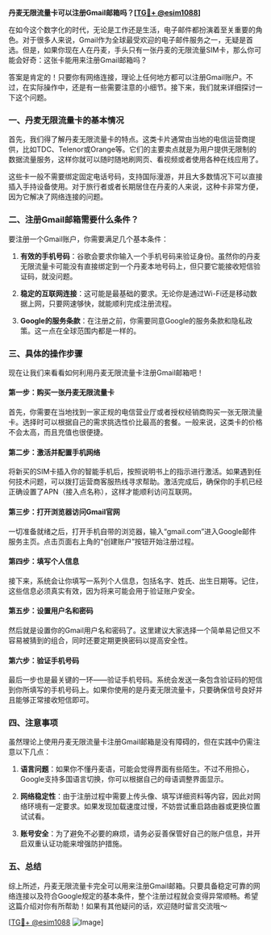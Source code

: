 **丹麦无限流量卡可以注册Gmail邮箱吗？[[TG💪+ @esim1088](https://t.me/s/esim1088)]**

在如今这个数字化的时代，无论是工作还是生活，电子邮件都扮演着至关重要的角色。对于很多人来说，Gmail作为全球最受欢迎的电子邮件服务之一，无疑是首选。但是，如果你现在人在丹麦，手头只有一张丹麦的无限流量SIM卡，那么你可能会好奇：这张卡能用来注册Gmail邮箱吗？

答案是肯定的！只要你有网络连接，理论上任何地方都可以注册Gmail账户。不过，在实际操作中，还是有一些需要注意的小细节。接下来，我们就来详细探讨一下这个问题。

### 一、丹麦无限流量卡的基本情况

首先，我们得了解丹麦无限流量卡的特点。这类卡片通常由当地的电信运营商提供，比如TDC、Telenor或Orange等。它们的主要卖点就是为用户提供无限制的数据流量服务，这样你就可以随时随地刷网页、看视频或者使用各种在线应用了。

这些卡一般不需要绑定固定电话号码，支持国际漫游，并且大多数情况下可以直接插入手持设备使用。对于旅行者或者长期居住在丹麦的人来说，这种卡非常方便，因为它解决了网络连接的问题。

### 二、注册Gmail邮箱需要什么条件？

要注册一个Gmail账户，你需要满足几个基本条件：

1. **有效的手机号码**：谷歌会要求你输入一个手机号码来验证身份。虽然你的丹麦无限流量卡可能没有直接绑定到一个丹麦本地号码上，但只要它能接收短信验证码，就没问题。
   
2. **稳定的互联网连接**：这可能是最基础的要求。无论你是通过Wi-Fi还是移动数据上网，只要网速够快，就能顺利完成注册流程。

3. **Google的服务条款**：在注册之前，你需要同意Google的服务条款和隐私政策。这一点在全球范围内都是一样的。

### 三、具体的操作步骤

现在让我们来看看如何利用丹麦无限流量卡注册Gmail邮箱吧！

#### 第一步：购买一张丹麦无限流量卡

首先，你需要在当地找到一家正规的电信营业厅或者授权经销商购买一张无限流量卡。选择时可以根据自己的需求挑选性价比最高的套餐。一般来说，这类卡的价格不会太高，而且充值也很便捷。

#### 第二步：激活并配置手机网络

将新买的SIM卡插入你的智能手机后，按照说明书上的指示进行激活。如果遇到任何技术问题，可以拨打运营商客服热线寻求帮助。激活完成后，确保你的手机已经正确设置了APN（接入点名称），这样才能顺利访问互联网。

#### 第三步：打开浏览器访问Gmail官网

一切准备就绪之后，打开手机自带的浏览器，输入“gmail.com”进入Google邮件服务主页。点击页面右上角的“创建账户”按钮开始注册过程。

#### 第四步：填写个人信息

接下来，系统会让你填写一系列个人信息，包括名字、姓氏、出生日期等。记住，这些信息必须真实有效，因为将来可能会用于验证账户安全。

#### 第五步：设置用户名和密码

然后就是设置你的Gmail用户名和密码了。这里建议大家选择一个简单易记但又不容易被猜到的组合，同时还要定期更换密码以提高安全性。

#### 第六步：验证手机号码

最后一步也是最关键的一环——验证手机号码。系统会发送一条包含验证码的短信到你所填写的手机号码上。如果你使用的是丹麦无限流量卡，只要确保信号良好并且能够正常接收短信即可。

### 四、注意事项

虽然理论上使用丹麦无限流量卡注册Gmail邮箱是没有障碍的，但在实践中仍需注意以下几点：

1. **语言问题**：如果你不懂丹麦语，可能会觉得界面有些陌生。不过不用担心，Google支持多国语言切换，你可以根据自己的母语调整界面显示。

2. **网络稳定性**：由于注册过程中需要上传头像、填写详细资料等内容，因此对网络环境有一定要求。如果发现加载速度过慢，不妨尝试重启路由器或更换位置试试看。

3. **账号安全**：为了避免不必要的麻烦，请务必妥善保管好自己的账户信息，并开启双重认证功能来增强防护措施。

### 五、总结

综上所述，丹麦无限流量卡完全可以用来注册Gmail邮箱。只要具备稳定可靠的网络连接以及符合Google规定的基本条件，整个注册过程就会变得异常顺畅。希望这篇介绍对你有所帮助！如果有其他疑问的话，欢迎随时留言交流哦～

[[TG💪+ @esim1088](https://t.me/s/esim1088) ![Image](https://i.postimg.cc/4NQfJmqS/Snipaste-2025-05-13-00-14-12.png)]